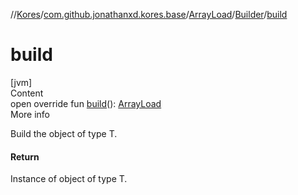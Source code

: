 //[Kores](../../../index.md)/[com.github.jonathanxd.kores.base](../../index.md)/[ArrayLoad](../index.md)/[Builder](index.md)/[build](build.md)



# build  
[jvm]  
Content  
open override fun [build](build.md)(): [ArrayLoad](../index.md)  
More info  


Build the object of type T.



#### Return  


Instance of object of type T.

  



